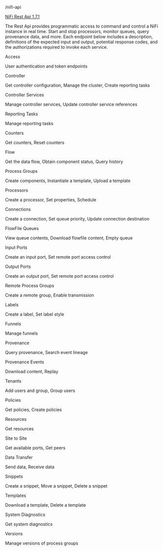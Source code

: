 /nifi-api

[NiFi Rest Api 1.7.1](https://nifi.apache.org/docs.html)

The Rest Api provides programmatic access to command and control a NiFi instance in real time. Start and stop processors, monitor queues, query provenance data, and more. Each endpoint below includes a description, definitions of the expected input and output, potential response codes, and the authorizations required to invoke each service.

Access

User authentication and token endpoints



Controller

Get controller configuration, Manage the cluster, Create reporting tasks



Controller Services

Manage controller services, Update controller service references



Reporting Tasks

Manage reporting tasks



Counters

Get counters, Reset counters



Flow

Get the data flow, Obtain component status, Query history



Process Groups

Create components, Instantiate a template, Upload a template



Processors

Create a processor, Set properties, Schedule



Connections

Create a connection, Set queue priority, Update connection destination



FlowFile Queues

View queue contents, Download flowfile content, Empty queue



Input Ports

Create an input port, Set remote port access control



Output Ports

Create an output port, Set remote port access control



Remote Process Groups

Create a remote group, Enable transmission



Labels

Create a label, Set label style



Funnels

Manage funnels



Provenance

Query provenance, Search event lineage



Provenance Events

Download content, Replay



Tenants

Add users and group, Group users



Policies

Get policies, Create policies



Resources

Get resources



Site to Site

Get available ports, Get peers



Data Transfer

Send data, Receive data



Snippets

Create a snippet, Move a snippet, Delete a snippet



Templates

Download a template, Delete a template



System Diagnostics

Get system diagnostics



Versions

Manage versions of process groups